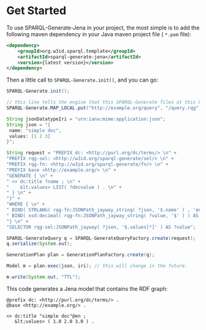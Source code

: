 # Get Started

To use SPARQL-Generate-Jena in your project, the most simple is to add the following maven dependency in your Java maven project file ( `*.pom` file):
 
```xml
<dependency>
    <groupId>org.w3id.sparql.template</groupId>
    <artifactId>sparql-generate-jena</artifactId>
    <version>{latest version}</version>
</dependency>
```

Then a little call to `SPARQL-Generate.init()`, and you can go:
 
```java
SPARQL-Generate.init();

// this line tells the engine that this SPARQL-Generate files at this URL may be found locally in the resource folder.
SPARQL-Generate.MAP_LOCAL.put("http://example.org/query", "/query.rqg"); 

String jsonDatatypeIri = "urn:iana:mime:application:json";
String json = "{ 
 name: "simple doc",
 values: [1 2 3]
}";

String request = "PREFIX dc: <http://purl.org/dc/terms/> \n" +
"PREFIX rqg-sel: <http://w3id.org/sparql-generate/sel/> \n" +
"PREFIX rqg-fn: <http://w3id.org/sparql-generate/fn/> \n" +
"PREFIX base <http://example.org/> \n" +
"GENERATE { \n" +
" <> dc:title ?name ; \n" +
"    &lt;values> LIST( ?decvalue ) . \n" +
" } \n" +
"}" +
"WHERE { \n" +
" BIND( STRLANG( rqg-fn:JSONPath_jayway_string( ?json, '$.name' ) , 'en' ) AS ?name ) \n" +
" BIND( xsd:decimal( rqg-fn:JSONPath_jayway_string( ?value, '$' ) ) AS ?decvalue ) \n" +
"} \n" +
"SELECTOR rqg-sel:JSONPath_jayway( ?json, '$.values[*]' ) AS ?value";

SPARQL-GenerateQuery q = SPARQL-GenerateQueryFactory.create(request);
q.serialize(System.out);

GenerationPlan plan = GenerationPlanFactory.create(q);

Model m = plan.exec(json, iri); // this will change in the future.

m.write(System.out, "TTL");
```

This code generates a Jena model that contains the RDF graph:
```
@prefix dc: <http://purl.org/dc/terms/> .
@base <http://example.org/> .

<> dc:title "simple doc"@en ;
   &lt;values> ( 1.0 2.0 3.0 ) .
```